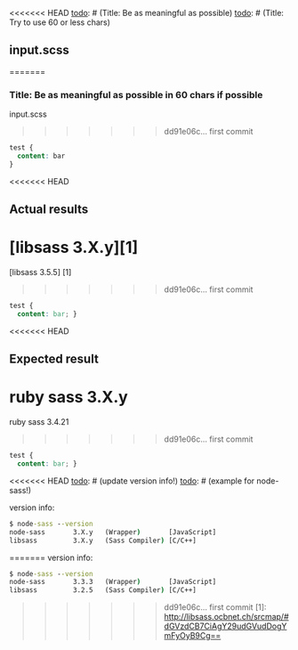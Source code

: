 <<<<<<< HEAD
[todo]: # (Title: Be as meaningful as possible)
[todo]: # (Title: Try to use 60 or less chars)

[todo]: # (This is only a template!)
[todo]: # (remove unneeded bits)
[todo]: # (use github preview!)

## input.scss

[todo]: # (always test and report with scss syntax)
[todo]: # (use sass only when results differ from scss)

=======
### Title: Be as meaningful as possible in 60 chars if possible

input.scss
>>>>>>> dd91e06c... first commit
```scss
test {
  content: bar
}
```

<<<<<<< HEAD
## Actual results

[todo]: # (update version info!)

[libsass 3.X.y][1]
=======
[libsass 3.5.5] [1]
>>>>>>> dd91e06c... first commit
```css
test {
  content: bar; }
```

<<<<<<< HEAD
## Expected result

[todo]: # (update version info!)

ruby sass 3.X.y
=======
ruby sass 3.4.21
>>>>>>> dd91e06c... first commit
```css
test {
  content: bar; }
```

<<<<<<< HEAD
[todo]: # (update version info!)
[todo]: # (example for node-sass!)

version info:
```cmd
$ node-sass --version
node-sass       3.X.y   (Wrapper)       [JavaScript]
libsass         3.X.y   (Sass Compiler) [C/C++]
```

[todo]: # (Go to http://libsass.ocbnet.ch/srcmap)
[todo]: # (Enter your SCSS code and hit compile)
[todo]: # (Click `bookmark` and replace the url)
[todo]: # (link is used in actual results above)

=======
version info:
```cmd
$ node-sass --version
node-sass       3.3.3   (Wrapper)       [JavaScript]
libsass         3.2.5   (Sass Compiler) [C/C++]
```

>>>>>>> dd91e06c... first commit
[1]: http://libsass.ocbnet.ch/srcmap/#dGVzdCB7CiAgY29udGVudDogYmFyOyB9Cg==
